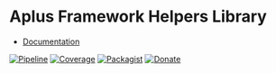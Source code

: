 # Aplus Framework Helpers Library

- [Documentation](https://docs.aplus-framework.com/guides/libraries/helpers/)

[![Pipeline](https://gitlab.com/aplus-framework/libraries/helpers/badges/master/pipeline.svg)](https://gitlab.com/aplus-framework/libraries/helpers/-/pipelines?scope=branches)
[![Coverage](https://gitlab.com/aplus-framework/libraries/helpers/badges/master/coverage.svg?job=test:php)](https://aplus-framework.gitlab.io/libraries/helpers/coverage/)
[![Packagist](https://img.shields.io/packagist/v/aplus/helpers)](https://packagist.org/packages/aplus/helpers)
[![Donate](https://img.shields.io/badge/open%20source-donate-orange)](https://www.paypal.com/donate/?hosted_button_id=NGBNW5PY4VSJ4)
